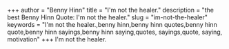 +++
author = "Benny Hinn"
title = "I'm not the healer."
description = "the best Benny Hinn Quote: I'm not the healer."
slug = "im-not-the-healer"
keywords = "I'm not the healer.,benny hinn,benny hinn quotes,benny hinn quote,benny hinn sayings,benny hinn saying,quotes, sayings,quote, saying, motivation"
+++
I'm not the healer.
